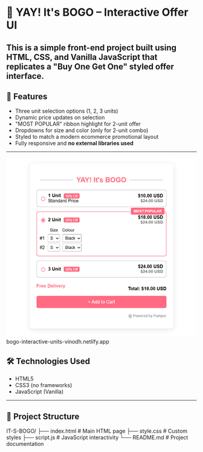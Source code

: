 # 🎉 YAY! It's BOGO – Interactive Offer UI

This is a simple front-end project built using **HTML, CSS, and Vanilla JavaScript** that replicates a "Buy One Get One" styled offer interface.
---

## 🚀 Features

- Three unit selection options (1, 2, 3 units)
- Dynamic price updates on selection
- "MOST POPULAR" ribbon highlight for 2-unit offer
- Dropdowns for size and color (only for 2-unit combo)
- Styled to match a modern ecommerce promotional layout
- Fully responsive and **no external libraries used**

---
![Bogo Image](image.png)
bogo-interactive-units-vinodh.netlify.app
## 🛠️ Technologies Used

- HTML5
- CSS3 (no frameworks)
- JavaScript (Vanilla)

---

## 📂 Project Structure

IT-S-BOGO/
├── index.html # Main HTML page
├── style.css # Custom styles
├── script.js # JavaScript interactivity
└── README.md # Project documentation
